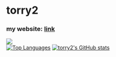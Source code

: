 <h1 align="left">torry2</h1>
<h3 align="left">my website: <a href="https://torrytw.ooo">link</a></h3>

![](https://komarev.com/ghpvc/?username=torry2)
<br>
[![Top Languages](https://github-readme-stats.vercel.app/api/top-langs/?username=torry2&layout=compact&theme=dark&exclude_repo=torry2.github.io)](https://github.com/anuraghazra/github-readme-stats)
[![torry2's GitHub stats](https://github-readme-stats.vercel.app/api?username=torry2&count_private=true&theme=dark)](https://github.com/anuraghazra/github-readme-stats)
